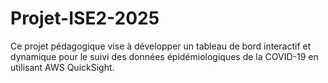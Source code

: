 # Projet-ISE2-2025
Ce projet pédagogique vise à développer un tableau de bord interactif et dynamique pour le suivi des données épidémiologiques de la COVID-19 en utilisant AWS QuickSight. 
